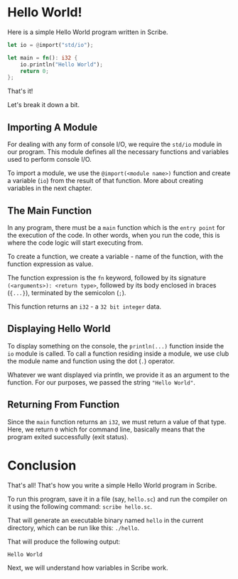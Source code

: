 # Hello World!

Here is a simple Hello World program written in Scribe.

```rs
let io = @import("std/io");

let main = fn(): i32 {
	io.println("Hello World");
	return 0;
};
```

That's it!

Let's break it down a bit.

## Importing A Module

For dealing with any form of console I/O, we require the `std/io` module in our program. This module defines all the necessary functions and variables used to perform console I/O.

To import a module, we use the `@import(<module name>)` function and create a variable (`io`) from the result of that function. More about creating variables in the next chapter.

## The Main Function

In any program, there must be a `main` function which is the `entry point` for the execution of the code. In other words, when you run the code, this is where the code logic will start executing from.

To create a function, we create a variable - name of the function, with the function expression as value.

The function expression is the `fn` keyword, followed by its signature `(<arguments>): <return type>`, followed by its body enclosed in braces (`{...}`), terminated by the semicolon (`;`).

This function returns an `i32` - a `32 bit integer` data.

## Displaying Hello World

To display something on the console, the `println(...)` function inside the `io` module is called.
To call a function residing inside a module, we use club the module name and function using the dot (`.`) operator.

Whatever we want displayed via println, we provide it as an argument to the function. For our purposes, we passed the string `"Hello World"`.

## Returning From Function

Since the `main` function returns an `i32`, we must return a value of that type. Here, we return `0` which for command line, basically means that the program exited successfully (exit status).


# Conclusion

That's all! That's how you write a simple Hello World program in Scribe.

To run this program, save it in a file (say, `hello.sc`) and run the compiler on it using the following command: `scribe hello.sc`.

That will generate an executable binary named `hello` in the current directory, which can be run like this: `./hello`.

That will produce the following output:
```
Hello World
```

Next, we will understand how variables in Scribe work.
